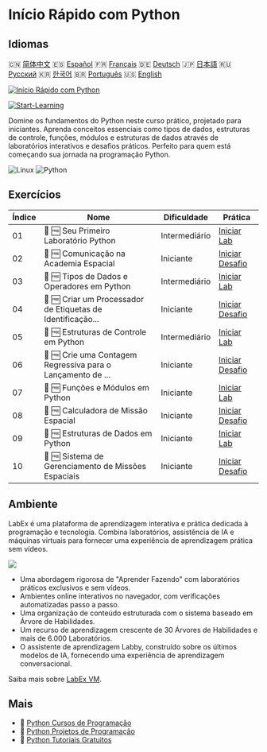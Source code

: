 # Início Rápido com Python

## Idiomas

🇨🇳 [简体中文](README_zh.md) 🇪🇸 [Español](README_es.md) 🇫🇷 [Français](README_fr.md) 🇩🇪 [Deutsch](README_de.md) 🇯🇵 [日本語](README_ja.md) 🇷🇺 [Русский](README_ru.md) 🇰🇷 [한국어](README_ko.md) 🇧🇷 [Português](README_pt.md) 🇺🇸 [English](README.md) 

[![Início Rápido com Python](https://cover-creator.labex.io/quick-start-with-python.png?lang=pt)](https://labex.io/pt/courses/quick-start-with-python)

[![Start-Learning](https://img.shields.io/badge/Start-Learning-whitesmoke?style=for-the-badge)](https://labex.io/pt/courses/quick-start-with-python)

Domine os fundamentos do Python neste curso prático, projetado para iniciantes. Aprenda conceitos essenciais como tipos de dados, estruturas de controle, funções, módulos e estruturas de dados através de laboratórios interativos e desafios práticos. Perfeito para quem está começando sua jornada na programação Python.

![Linux](https://img.shields.io/badge/Linux-whitesmoke?style=for-the-badge&logo=linux)
![Python](https://img.shields.io/badge/Python-whitesmoke?style=for-the-badge&logo=python)


## Exercícios

|   Índice | Nome                                                        | Dificuldade   | Prática                                                                                                                          |
|----------|-------------------------------------------------------------|---------------|----------------------------------------------------------------------------------------------------------------------------------|
|       01 | 📖 🆓 Seu Primeiro Laboratório Python                       | Intermediário | <a target='_blank' href='https://labex.io/pt/tutorials/python-your-first-python-lab-270256'>Iniciar Lab</a>                      |
|       02 | 🎯 🆓 Comunicação na Academia Espacial                      | Iniciante     | <a target='_blank' href='https://labex.io/pt/tutorials/python-space-academy-communication-393069'>Iniciar Desafio</a>            |
|       03 | 📖 🆓 Tipos de Dados e Operadores em Python                 | Intermediário | <a target='_blank' href='https://labex.io/pt/tutorials/python-python-data-types-and-operators-393077'>Iniciar Lab</a>            |
|       04 | 🎯 🆓 Criar um Processador de Etiquetas de Identificação... | Iniciante     | <a target='_blank' href='https://labex.io/pt/tutorials/python-create-an-astronaut-name-tag-processor-393083'>Iniciar Desafio</a> |
|       05 | 📖 🆓 Estruturas de Controle em Python                      | Intermediário | <a target='_blank' href='https://labex.io/pt/tutorials/python-python-control-structures-393123'>Iniciar Lab</a>                  |
|       06 | 🎯 🆓 Crie uma Contagem Regressiva para o Lançamento de ... | Iniciante     | <a target='_blank' href='https://labex.io/pt/tutorials/python-create-a-rocket-launch-countdown-393128'>Iniciar Desafio</a>       |
|       07 | 📖 🆓 Funções e Módulos em Python                           | Iniciante     | <a target='_blank' href='https://labex.io/pt/tutorials/python-python-functions-and-modules-393141'>Iniciar Lab</a>               |
|       08 | 🎯 🆓 Calculadora de Missão Espacial                        | Iniciante     | <a target='_blank' href='https://labex.io/pt/tutorials/python-space-mission-calculator-393156'>Iniciar Desafio</a>               |
|       09 | 📖 🆓 Estruturas de Dados em Python                         | Iniciante     | <a target='_blank' href='https://labex.io/pt/tutorials/python-python-data-structures-393168'>Iniciar Lab</a>                     |
|       10 | 🎯 🆓 Sistema de Gerenciamento de Missões Espaciais         | Iniciante     | <a target='_blank' href='https://labex.io/pt/tutorials/python-space-mission-management-system-393176'>Iniciar Desafio</a>        |

## Ambiente

LabEx é uma plataforma de aprendizagem interativa e prática dedicada à programação e tecnologia. Combina laboratórios, assistência de IA e máquinas virtuais para fornecer uma experiência de aprendizagem prática sem vídeos.

![](https://tutorial-screenshot.getvm.io/images/vm-1725247253.png)

- Uma abordagem rigorosa de "Aprender Fazendo" com laboratórios práticos exclusivos e sem vídeos.
- Ambientes online interativos no navegador, com verificações automatizadas passo a passo.
- Uma organização de conteúdo estruturada com o sistema baseado em Árvore de Habilidades.
- Um recurso de aprendizagem crescente de 30 Árvores de Habilidades e mais de 6.000 Laboratórios.
- O assistente de aprendizagem Labby, construído sobre os últimos modelos de IA, fornecendo uma experiência de aprendizagem conversacional.

Saiba mais sobre [LabEx VM](https://support.labex.io/using-labex/virtual-machine).

## Mais

- 🔗 [Python Cursos de Programação](https://github.com/labex-labs/awesome-programming-courses)
- 🔗 [Python Projetos de Programação](https://github.com/labex-labs/awesome-programming-projects)
- 🔗 [Python Tutoriais Gratuitos](https://github.com/labex-labs/python-free-tutorials)

